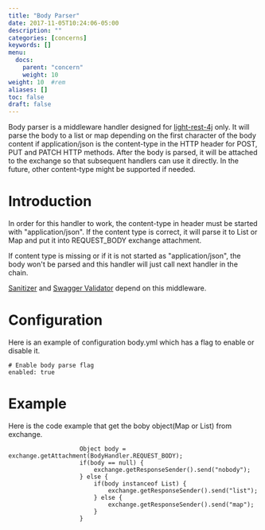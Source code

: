 ```yaml
---
title: "Body Parser"
date: 2017-11-05T10:24:06-05:00
description: ""
categories: [concerns]
keywords: []
menu:
  docs:
    parent: "concern"
    weight: 10
weight: 10	#rem
aliases: []
toc: false
draft: false
---
```


Body parser is a middleware handler designed for [light-rest-4j](https://github.com/networknt/light-rest-4j) 
only. It will parse the body to a list or map depending on the first character of the 
body content if application/json is the content-type in the HTTP header for POST, PUT 
and PATCH HTTP methods. After the body is parsed, it will be attached to the exchange 
so that subsequent handlers can use it directly. In the future, other content-type 
might be supported if needed.

# Introduction

In order for this handler to work, the content-type in header must be started with 
"application/json". If the content type is correct, it will parse it to List or Map 
and put it into REQUEST_BODY exchange attachment.

If content type is missing or if it is not started as "application/json", the body
won't be parsed and this handler will just call next handler in the chain. 

[Sanitizer](https://networknt.github.io/light-4j/middleware/sanitizer/)
and [Swagger Validator](https://networknt.github.io/light-4j/middleware/swagger-validator/)
depend on this middleware.

# Configuration

Here is an example of configuration body.yml which has a flag to enable or disable it.

```
# Enable body parse flag
enabled: true
```
# Example

Here is the code example that get the boby object(Map or List) from exchange.

```
                    Object body = exchange.getAttachment(BodyHandler.REQUEST_BODY);
                    if(body == null) {
                        exchange.getResponseSender().send("nobody");
                    } else {
                        if(body instanceof List) {
                            exchange.getResponseSender().send("list");
                        } else {
                            exchange.getResponseSender().send("map");
                        }
                    }

```

